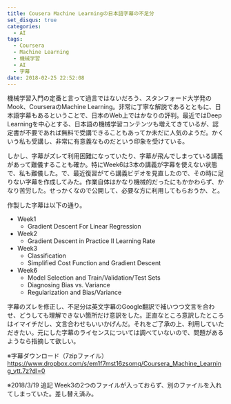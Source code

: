```yaml
---
title: Cousera Machine Learningの日本語字幕の不足分
set_disqus: true
categories:
  - AI
tags:
  - Coursera
  - Machine Learning
  - 機械学習
  - AI
  - 字幕
date: 2018-02-25 22:52:08
---
```

機械学習入門の定番と言って過言ではないだろう、スタンフォード大学発のMook、CourseraのMachine Learning。非常に丁寧な解説であるとともに、日本語字幕もあるということで、日本のWeb上ではかなりの評判。最近ではDeep Learningを中心とする、日本語の機械学習コンテンツも増えてきているが、認定書が不要であれば無料で受講できることもあってか未だに人気のようだ。かくいう私も受講し、非常に有意義なものだという印象を受けている。

しかし、字幕がズレて利用困難になっていたり、字幕が飛んでしまっている講義があって難儀することも確か。特にWeek6は3本の講義が字幕を使えない状態で、私も難儀した。で、最近復習がてら講義ビデオを見直したので、その時に足りない字幕を作成してみた。作業自体はかなり機械的だったにもかかわらず、かなり苦労した。せっかくなので公開して、必要な方に利用してもらおうか、と。

作製した字幕は以下の通り。

* Week1 
    * Gradient Descent For Linear Regression
* Week2 
    * Gradient Descent in Practice II Learning Rate
* Week3 
    * Classification
    * Simplified Cost Function and Gradient Descent
* Week6 
    * Model Selection and Train/Validation/Test Sets
    * Diagnosing Bias vs. Variance
    * Regularization and Bias/Variance

字幕のズレを修正し、不足分は英文字幕のGoogle翻訳で補いつつ文言を合わせ、どうしても理解できない箇所だけ意訳をした。正直なところ意訳したところはイマイチだし、文言合わせもいいかげんだ。それをご了承の上、利用していただきたい。元にした字幕のライセンスについては調べていないので、問題があるようなら指摘して欲しい。

※字幕ダウンロード（7zipファイル）
https://www.dropbox.com/s/em1f7mst16zsomq/Coursera_Machine_Learning_vtt.7z?dl=0

※2018/3/19 追記
Week3の2つのファイルが入っておらず、別のファイルを入れてしまっていた。差し替え済み。
